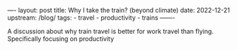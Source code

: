 —-
layout: post
title: Why I take the train? (beyond climate)
date: 2022-12-21
upstream: /blog/
tags: 
    - travel
    - productivity
    - trains
——-

A discussion about why train travel is better for work travel than flying.
Specifically focusing on productivity